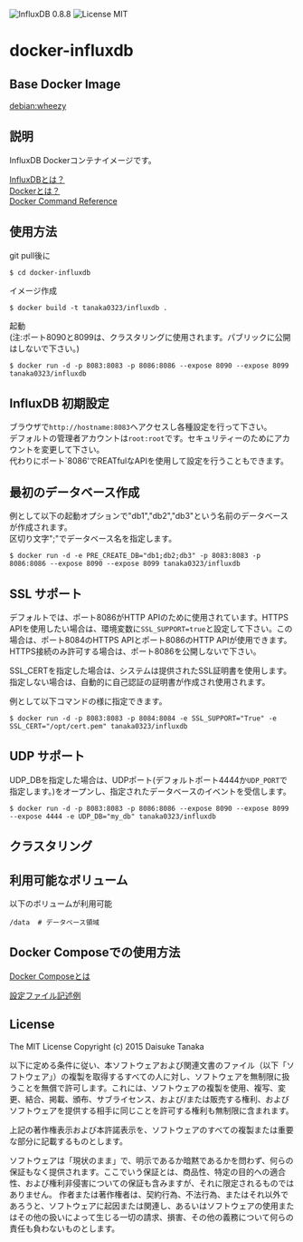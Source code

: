 ![InfluxDB 0.8.8](https://img.shields.io/badge/InfluxDB-0.8.8-brightgreen.svg) ![License MIT](https://img.shields.io/badge/license-MIT-blue.svg)

docker-influxdb
=====================

Base Docker Image
-----

[debian:wheezy](https://registry.hub.docker.com/_/debian/)

説明
--------------------------

InfluxDB Dockerコンテナイメージです。

[InfluxDBとは？](http://influxdb.com/)  
[Dockerとは？](https://docs.docker.com/)  
[Docker Command Reference](https://docs.docker.com/reference/commandline/cli/)

使用方法
-------------------------

git pull後に

    $ cd docker-influxdb

イメージ作成

    $ docker build -t tanaka0323/influxdb .

起動  
(注:ポート8090と8099は、クラスタリングに使用されます。パブリックに公開はしないで下さい。)

    $ docker run -d -p 8083:8083 -p 8086:8086 --expose 8090 --expose 8099 tanaka0323/influxdb

InfluxDB 初期設定
-------------------------

ブラウザで`http://hostname:8083`へアクセスし各種設定を行って下さい。  
デフォルトの管理者アカウントは`root:root`です。セキュリティーのためにアカウントを変更して下さい。  
代わりにポート`8086'でREATfulなAPIを使用して設定を行うこともできます。

最初のデータベース作成
-------------------------

例として以下の起動オプションで"db1","db2","db3"という名前のデータベースが作成されます。  
区切り文字";"でデータベース名を指定します。

    $ docker run -d -e PRE_CREATE_DB="db1;db2;db3" -p 8083:8083 -p 8086:8086 --expose 8090 --expose 8099 tanaka0323/influxdb

SSL サポート
-------------------------

デフォルトでは、ポート8086がHTTP APIのために使用されています。HTTPS
 APIを使用したい場合は、環境変数に`SSL_SUPPORT=true`と設定して下さい。この場合は、ポート8084のHTTPS APIとポート8086のHTTP APIが使用できます。HTTPS接続のみ許可する場合は、ポート8086を公開しないで下さい。  
  
SSL_CERTを指定した場合は、システムは提供されたSSL証明書を使用します。指定しない場合は、自動的に自己認証の証明書が作成され使用されます。

例として以下コマンドの様に指定できます。

    $ docker run -d -p 8083:8083 -p 8084:8084 -e SSL_SUPPORT="True" -e SSL_CERT="/opt/cert.pem" tanaka0323/influxdb

UDP サポート
-------------------------

UDP_DBを指定した場合は、UDPポート(デフォルトポート4444か`UDP_PORT`で指定します。)をオープンし、指定されたデータベースのイベントを受信します。

    $ docker run -d -p 8083:8083 -p 8086:8086 --expose 8090 --expose 8099 --expose 4444 -e UDP_DB="my_db" tanaka0323/influxdb

クラスタリング
-------------------------

利用可能なボリューム
-------------------------

以下のボリュームが利用可能

    /data  # データベース領域

Docker Composeでの使用方法
-------------------------

[Docker Composeとは](https://docs.docker.com/compose/)  

[設定ファイル記述例](https://bitbucket.org/tanaka0323/compose-examples)

License
-------------------------

The MIT License
Copyright (c) 2015 Daisuke Tanaka

以下に定める条件に従い、本ソフトウェアおよび関連文書のファイル（以下「ソフトウェア」）の複製を取得するすべての人に対し、ソフトウェアを無制限に扱うことを無償で許可します。これには、ソフトウェアの複製を使用、複写、変更、結合、掲載、頒布、サブライセンス、および/または販売する権利、およびソフトウェアを提供する相手に同じことを許可する権利も無制限に含まれます。

上記の著作権表示および本許諾表示を、ソフトウェアのすべての複製または重要な部分に記載するものとします。

ソフトウェアは「現状のまま」で、明示であるか暗黙であるかを問わず、何らの保証もなく提供されます。ここでいう保証とは、商品性、特定の目的への適合性、および権利非侵害についての保証も含みますが、それに限定されるものではありません。 作者または著作権者は、契約行為、不法行為、またはそれ以外であろうと、ソフトウェアに起因または関連し、あるいはソフトウェアの使用またはその他の扱いによって生じる一切の請求、損害、その他の義務について何らの責任も負わないものとします。